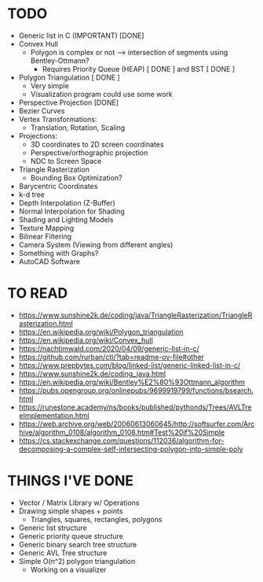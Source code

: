 # TODO
- Generic list in C (IMPORTANT) [DONE]
- Convex Hull
	- Polygon is complex or not --> intersection of segments using Bentley-Ottmann?
		- Requires Priority Queue (HEAP) [ DONE ] and BST [ DONE ]
- Polygon Triangulation [ DONE ]
	- Very simple
	- Visualization program could use some work
- Perspective Projection [DONE]
- Bezier Curves
- Vertex Transformations:
	- Translation, Rotation, Scaling
- Projections:
	- 3D coordinates to 2D screen coordinates
	- Perspective/orthographic projection
	- NDC to Screen Space
- Triangle Rasterization
	- Bounding Box Optimization?
- Barycentric Coordinates
- k-d tree
- Depth Interpolation (Z-Buffer)
- Normal Interpolation for Shading
- Shading and Lighting Models
- Texture Mapping
- Bilinear Filtering
- Camera System (Viewing from different angles)
- Something with Graphs?
- AutoCAD Software

# TO READ
- https://www.sunshine2k.de/coding/java/TriangleRasterization/TriangleRasterization.html
- https://en.wikipedia.org/wiki/Polygon_triangulation
- https://en.wikipedia.org/wiki/Convex_hull
- https://nachtimwald.com/2020/04/09/generic-list-in-c/
- https://github.com/rurban/ctl/?tab=readme-ov-file#other
- https://www.prepbytes.com/blog/linked-list/generic-linked-list-in-c/
- https://www.sunshine2k.de/coding_java.html
- https://en.wikipedia.org/wiki/Bentley%E2%80%93Ottmann_algorithm
- https://pubs.opengroup.org/onlinepubs/9699919799/functions/bsearch.html
- https://runestone.academy/ns/books/published/pythonds/Trees/AVLTreeImplementation.html
- https://web.archive.org/web/20060613060645/http://softsurfer.com/Archive/algorithm_0108/algorithm_0108.htm#Test%20if%20Simple
- https://cs.stackexchange.com/questions/112036/algorithm-for-decomposing-a-complex-self-intersecting-polygon-into-simple-poly

# THINGS I'VE DONE
- Vector / Matrix Library w/ Operations
- Drawing simple shapes + points
	- Triangles, squares, rectangles, polygons
- Generic list structure
- Generic priority queue structure
- Generic binary search tree structure
- Generic AVL Tree structure
- Simple O(n^2) polygon triangulation
	- Working on a visualizer

